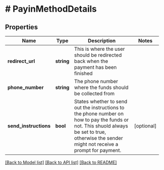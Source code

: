 # # PayinMethodDetails

## Properties

Name | Type | Description | Notes
------------ | ------------- | ------------- | -------------
**redirect_url** | **string** | This is where the user should be redirected back when the payment has been finished | 
**phone_number** | **string** | The phone number where the funds should be collected from | 
**send_instructions** | **bool** | States whether to send out the instructions to the phone number on how to pay the funds or not. This shuold always be set to true, otherwise the sender might not receive a prompt for payment. | [optional] 

[[Back to Model list]](../../README.md#documentation-for-models) [[Back to API list]](../../README.md#documentation-for-api-endpoints) [[Back to README]](../../README.md)


